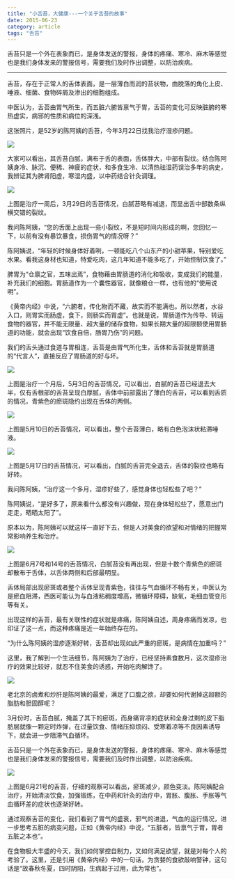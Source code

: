 ```yaml
---
title: "小舌苔，大健康---一个关于舌苔的故事"
date: 2015-06-23
category: article
tags: "舌苔"
---
```


舌苔只是一个外在表象而已，是身体发送的警报，身体的疼痛、寒冷、麻木等感觉也是我们身体发来的警报信号，需要我们及时作出调整，以防治疾病。

***

舌苔，存在于正常人的舌体表面，是一层薄白而润的苔状物，由脱落的角化上皮、唾液、细菌、食物碎屑及渗出的细胞组成。

中医认为，舌苔由胃气所生，而五脏六腑皆禀气于胃，舌苔的变化可反映脏腑的寒热虚实，病邪的性质和病位的深浅。

这张照片，是52岁的陈阿姨的舌苔，今年3月22日找我治疗湿疹问题。

![](/media/2015/06/23-01.jpg)

大家可以看出，其舌苔白腻，满布于舌的表面，舌体胖大，中部有裂纹。结合陈阿姨身冷、脉沉、便稀、神疲的症状，和多食生冷、以清热祛湿药误治多年的病史，我辨证其为脾肾阳虚，寒湿内盛，以中药结合针灸调理。

![](/media/2015/06/23-02.jpg)

上图是治疗一周后，3月29日的舌苔情况，白腻苔略有减退，而显出舌中部数条纵横交错的裂纹。

我问陈阿姨，“您的舌面上出现一些小裂纹，不是短时间内形成的啊，您回忆一下，以前有没有暴饮暴食，损伤胃气的情况呀？”

陈阿姨说，“年轻的时候身体好着咧，一顿能吃八个山东产的小甜苹果，特别爱吃水果。看我这身材也知道，特爱吃肉，这几年知道不能多吃了，开始控制饮食了。”

脾胃为“仓廪之官，五味出焉”，食物藉由胃肠道的消化和吸收，变成我们的能量，补充我们的细胞。胃肠道作为一个囊性器官，就像粮仓一样，也有他的“使用说明”。

《黄帝内经》中说，“六腑者，传化物而不藏，故实而不能满也。所以然者，水谷入口，则胃实而肠虚，食下，则肠实而胃虚”。也就是说，胃肠道作为传导、转运食物的器官，并不能无限量、超大量的储存食物，如果长期大量的超限额使用胃肠道的功能，就会出现“饮食自倍，肠胃乃伤”的问题。

我们的舌头通过食道与胃相连，舌苔是由胃气所化生，舌体和舌苔就是胃肠道的“代言人”，直接反应了胃肠道的好与坏。

![](/media/2015/06/23-03.jpg)

上图是治疗一个月后，5月3日的舌苔情况，可以看出，白腻的舌苔已经退去大半，仅有舌根部的舌苔呈现白厚腻，舌体中前部露出了薄白的舌苔，可以看到舌质的情况，青紫色的瘀斑隐约出现在舌体的两侧。

![](/media/2015/06/23-04.jpg)

上图是5月10日的舌苔情况，可以看出，整个舌苔薄白，略有白色泡沫状粘滞唾液。

![](/media/2015/06/23-05.jpg)

上图是5月17日的舌苔情况，可以看出，白腻的舌苔完全退去，舌体的裂纹也略有好转。

我问陈阿姨，“治疗这一个多月，湿疹好些了，感觉身体也轻松些了吧？”

陈阿姨说，“是好多了，原来看什么都没有兴趣做，现在身体轻松些了，愿意出门走走，晒晒太阳了”。

原本以为，陈阿姨可以就这样一直好下去，但是人对美食的欲望和对情绪的把握常常影响养生和治疗。

![](/media/2015/06/23-06.jpg)

上图是6月7号和14号的舌苔情况，白腻苔没有再出现，但是十数个青紫色的瘀斑却散布于舌体，以舌体两侧和后部最明显。

舌体局部出现瘀斑或者整个舌体呈现青紫色，往往与气血循环不畅有关，中医认为是瘀血阻滞，西医可能认为与血液粘稠度增高，微循环障碍，缺氧，毛细血管变形等有关。

出现这样的舌苔，最有关联性的症状就是疼痛，陈阿姨自述，周身疼痛而发凉，也印证了这一点，而这种疼痛是近一年始终存在的。

“为什么陈阿姨的湿疹逐渐好转，舌苔却出现如此严重的瘀斑，是病情在加重吗？”

这里，我了解到一个生活细节，陈阿姨为了治疗，已经坚持素食数月，这次湿疹治疗的效果比较好，就忍不住美食的诱惑，开始吃肉解馋了。

![](/media/2015/06/23-07.jpg)

老北京的卤煮和炒肝是陈阿姨的最爱，满足了口腹之欲，却要如何代谢掉这超额的脂肪和胆固醇呢？

3月份时，舌苔白腻，掩盖了其下的瘀斑，而身痛背凉的症状和全身过剩的皮下脂肪层就像一颗定时炸弹，在过量饮食、情绪压抑烦闷、受寒着凉等不良因素诱导下，就会进一步阻滞气血循环。

舌苔只是一个外在表象而已，是身体发送的警报，身体的疼痛、寒冷、麻木等感觉也是我们身体发来的警报信号，需要我们及时作出调整，以防治疾病。

![](/media/2015/06/23-08.jpg)

上图是6月21号的舌苔，仔细的观察可以看出，瘀斑减少，颜色变淡。陈阿姨配合治疗，开始清淡饮食，加强锻炼，在中药和针灸的治疗中，胃胀、腹胀、手胀等气血循环差的症状也逐渐好转。

通过观察舌苔的变化，我们看到了胃气的盛衰，邪气的进退，气血的运行情况，进一步思考五脏的病变问题，正如《黄帝内经》中说，“五脏者，皆禀气于胃，胃者五脏之本也”。

在食物极大丰盛的今天，我们如何掌控自制力，又如何满足欲望，就是对每个人的考验了。这里，还是引用《黄帝内经》中的一句话，为贪婪的食欲敲响警钟，这句话是“故春秋冬夏，四时阴阳，生病起于过用，此为常也”。
